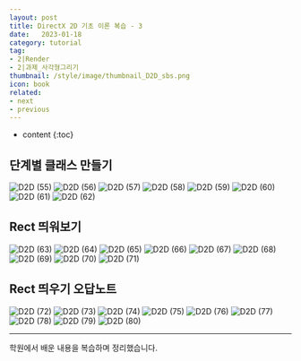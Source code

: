 ```yaml
---
layout: post
title: DirectX 2D 기초 이론 복습 - 3
date:   2023-01-18
category: tutorial
tag:
- 2|Render
- 2|과제_사각형그리기
thumbnail: /style/image/thumbnail_D2D_sbs.png
icon: book
related:
- next
- previous
---
```


* content
{:toc}

## 단계별 클래스 만들기
![D2D (55)](https://github.com/ssonsonya/ssonsonya.github.io/assets/116151781/aefe58bd-b5a4-4a00-9f14-b5c9f2b8c889)
![D2D (56)](https://github.com/ssonsonya/ssonsonya.github.io/assets/116151781/ae6d6bc3-3f76-4711-a433-b7e39d381abe)
![D2D (57)](https://github.com/ssonsonya/ssonsonya.github.io/assets/116151781/d85503b7-c3fb-4b88-8849-8d3f6b2a52dd)
![D2D (58)](https://github.com/ssonsonya/ssonsonya.github.io/assets/116151781/8463bf9c-17d3-4998-a8e1-219e32b469f4)
![D2D (59)](https://github.com/ssonsonya/ssonsonya.github.io/assets/116151781/3169100a-0290-4385-8197-29e1a6813fec)
![D2D (60)](https://github.com/ssonsonya/ssonsonya.github.io/assets/116151781/74b65c59-6e14-4741-ba0d-2fc4bf367b2e)
![D2D (61)](https://github.com/ssonsonya/ssonsonya.github.io/assets/116151781/b7140420-d4cc-41f6-93ad-da26c6fe4669)
![D2D (62)](https://github.com/ssonsonya/ssonsonya.github.io/assets/116151781/2e8bb00d-f2db-406b-a476-b37ecea17750)

## Rect 띄워보기
![D2D (63)](https://github.com/ssonsonya/ssonsonya.github.io/assets/116151781/92539d47-ee6a-4802-a0b6-af18849c1cae)
![D2D (64)](https://github.com/ssonsonya/ssonsonya.github.io/assets/116151781/686f6c0c-ff9a-41ce-853c-f4c06c66f8ec)
![D2D (65)](https://github.com/ssonsonya/ssonsonya.github.io/assets/116151781/8c296039-1663-4fd8-ad19-b5418c935da7)
![D2D (66)](https://github.com/ssonsonya/ssonsonya.github.io/assets/116151781/cf6bfc73-f756-476a-800e-43878fae4edf)
![D2D (67)](https://github.com/ssonsonya/ssonsonya.github.io/assets/116151781/8b7672c8-9ee8-4bc3-87db-f71864569170)
![D2D (68)](https://github.com/ssonsonya/ssonsonya.github.io/assets/116151781/ee45425c-56b2-427f-b9a1-d62eb4e9ea8f)
![D2D (69)](https://github.com/ssonsonya/ssonsonya.github.io/assets/116151781/97dcb449-5bce-4596-9e7a-ab8eee77f050)
![D2D (70)](https://github.com/ssonsonya/ssonsonya.github.io/assets/116151781/974085f2-dec7-4513-b850-64cdf60658e9)
![D2D (71)](https://github.com/ssonsonya/ssonsonya.github.io/assets/116151781/daaee4de-be7d-402c-b5cb-5d51cc04aab3)

## Rect 띄우기 오답노트
![D2D (72)](https://github.com/ssonsonya/ssonsonya.github.io/assets/116151781/7f0e5ea8-ed57-4a7c-805c-188d1d1cb08b)
![D2D (73)](https://github.com/ssonsonya/ssonsonya.github.io/assets/116151781/da18c74f-dbc4-4575-a7df-225a16071058)
![D2D (74)](https://github.com/ssonsonya/ssonsonya.github.io/assets/116151781/6f91a30f-aac5-46a6-9126-6fe11dec88d9)
![D2D (75)](https://github.com/ssonsonya/ssonsonya.github.io/assets/116151781/ecb369e1-b7dc-4838-976e-a312e4ae4260)
![D2D (76)](https://github.com/ssonsonya/ssonsonya.github.io/assets/116151781/22df1725-8f3b-4e82-b062-62b520bd0d2e)
![D2D (77)](https://github.com/ssonsonya/ssonsonya.github.io/assets/116151781/d36e4525-67f6-412e-8c8a-892c6673fe0f)
![D2D (78)](https://github.com/ssonsonya/ssonsonya.github.io/assets/116151781/18a8c104-9e44-4564-a1ca-8a1fa6fb9e3a)
![D2D (79)](https://github.com/ssonsonya/ssonsonya.github.io/assets/116151781/8e399c27-1c8d-4207-98ee-4f5563549896)
![D2D (80)](https://github.com/ssonsonya/ssonsonya.github.io/assets/116151781/5996fba1-8e4f-49fb-9862-d303d3e6444f)

***
학원에서 배운 내용을 복습하며 정리했습니다.